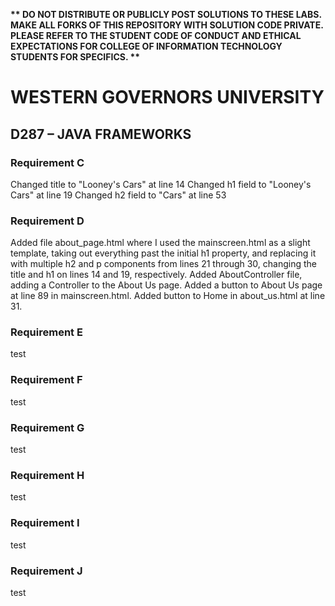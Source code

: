 <strong>** DO NOT DISTRIBUTE OR PUBLICLY POST SOLUTIONS TO THESE LABS. MAKE ALL FORKS OF THIS REPOSITORY WITH SOLUTION CODE PRIVATE. PLEASE REFER TO THE STUDENT CODE OF CONDUCT AND ETHICAL EXPECTATIONS FOR COLLEGE OF INFORMATION TECHNOLOGY STUDENTS FOR SPECIFICS. ** </strong>

# WESTERN GOVERNORS UNIVERSITY 
## D287 – JAVA FRAMEWORKS


### Requirement C
Changed title to "Looney's Cars" at line 14
Changed h1 field to "Looney's Cars" at line 19
Changed h2 field to "Cars" at line 53

### Requirement D
Added file about_page.html where I used the mainscreen.html
as a slight template, taking out everything past the initial
h1 property, and replacing it with multiple h2 and p
components from lines 21 through 30, changing the title
and h1 on lines 14 and 19, respectively. Added AboutController
file, adding a Controller to the About Us page. Added a button to
About Us page at line 89 in mainscreen.html.
Added button to Home in about_us.html at line 31.

### Requirement E
test

### Requirement F
test

### Requirement G
test

### Requirement H
test

### Requirement I
test

### Requirement J
test